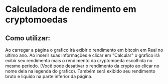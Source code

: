 # Calculadora de rendimento em cryptomoedas

## Como utilizar:
Ao carregar a página o grafico irá exibir o rendimento em bitcoin em Real no ultimo ano. 
Ao inserir suas informações e clicar em "Calcular" o grafico irá exibir seu rendimento mais o rendimento da cryptomoeda escolhida no mesmo periodo. (Você pode desativar o rendimento da crypto ao clicar no nome dela na legenda do grafico). Também será exibido seu rendimento bruto e liquido na parte inferior da página.

